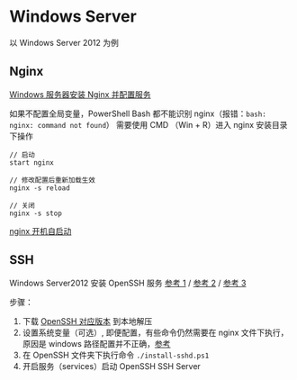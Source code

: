 # Windows Server

以 Windows Server 2012 为例

## Nginx

[Windows 服务器安装 Nginx 并配置服务](https://blog.winsky.wang/Nginx/Windows%E6%9C%8D%E5%8A%A1%E5%99%A8%E5%AE%89%E8%A3%85Nginx%E5%B9%B6%E9%85%8D%E7%BD%AE%E6%9C%8D%E5%8A%A1/)

如果不配置全局变量，PowerShell Bash 都不能识别 nginx（报错：`bash: nginx: command not found`） 需要使用 CMD （Win + R）进入 nginx 安装目录下操作

```
// 启动
start nginx

// 修改配置后重新加载生效
nginx -s reload

// 关闭
nginx -s stop
```

[nginx 开机自启动](https://serverok.in/auto-start-nginx-on-windows)

## SSH

Windows Server2012 安装 OpenSSH 服务 [参考 1](https://segmentfault.com/a/1190000020166803) / [参考 2](https://www.pianshen.com/article/87221730998/) / [参考 3](https://www.pianshen.com/article/637599765/)

步骤：

1. 下载 [OpenSSH 对应版本](https//github.com/PowerShell/Win32-OpenSSH/releases) 到本地解压
2. 设置系统变量（可选）, 即便配置，有些命令仍然需要在 nginx 文件下执行，原因是 windows 路径配置并不正确，[参考](https://segmentfault.com/q/1010000002514451)
3. 在 OpenSSH 文件夹下执行命令 `./install-sshd.ps1`
4. 开启服务（services）启动 OpenSSH SSH Server
